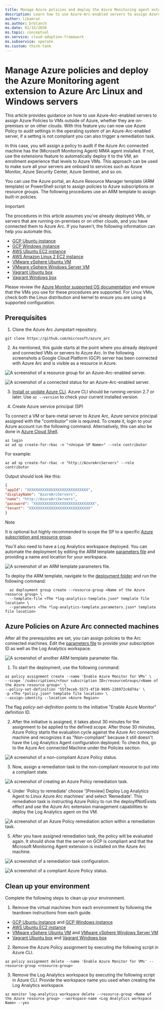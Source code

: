 ```yaml
---
title: Manage Azure policies and deploy the Azure Monitoring agent extension to Azure Arc Linux and Windows servers 
description: Learn how to use Azure-Arc-enabled servers to assign Azure Policies to VMs outside of Azure, whether they are on-premises or on other clouds.
author: likamrat
ms.author: brblanch
ms.date: 01/15/2020
ms.topic: conceptual
ms.service: cloud-adoption-framework
ms.subservice: operate
ms.custom: think-tank
---
```


# Manage Azure policies and deploy the Azure Monitoring agent extension to Azure Arc Linux and Windows servers

This article provides guidance on how to use Azure-Arc-enabled servers to assign Azure Policies to VMs outside of Azure, whether they are on-premises or on other clouds. With this feature you can now use Azure Policy to audit settings in the operating system of an Azure-Arc-enabled server, if a setting is not compliant you can also trigger a remediation task.

In this case, you will assign a policy to audit if the Azure Arc connected machine has the (Microsoft Monitoring Agent) MMA agent installed. If not, use the extensions feature to automatically deploy it to the VM, an enrollment experience that levels to Azure VMs. This approach can be used to make sure all your servers are onboard to services such as Azure Monitor, Azure Security Center, Azure Sentinel, and so on.

You can use the Azure portal, an Azure Resource Manager template (ARM template) or PowerShell script to assign policies to Azure subscriptions or resource groups. The following procedures use an ARM template to assign built-in policies.

> [!IMPORTANT]
> The procedures in this article assumes you've already deployed VMs, or servers that are running on-premises or on other clouds, and you have connected them to Azure Arc. If you haven't, the following information can help you automate this.

- [GCP Ubuntu instance](./gcp-terraform-ubuntu.md)
- [GCP Windows instance](./gcp-terraform-windows.md)
- [AWS Ubuntu EC2 instance](./aws-terraform-ubuntu.md)
- [AWS Amazon Linux 2 EC2 instance](./aws-terraform-al2.md)
- [VMware vSphere Ubuntu VM](./vmware-terraform-ubuntu.md)
- [VMware vSphere Windows Server VM](./vmware-terraform-winsrv.md)
- [Vagrant Ubuntu box](./local-vagrant-ubuntu.md)
- [Vagrant Windows box](./local-vagrant-windows.md)

Please review the [Azure Monitor supported OS documentation](https://docs.microsoft.com/azure/azure-monitor/insights/vminsights-enable-overview#supported-operating-systems) and ensure that the VMs you use for these procedures are supported. For Linux VMs, check both the Linux distribution and kernel to ensure you are using a supported configuration.

## Prerequisites

1. Clone the Azure Arc Jumpstart repository.

```console
git clone https://github.com/microsoft/azure_arc
```

2. As mentioned, this guide starts at the point where you already deployed and connected VMs or servers to Azure Arc. In the following screenshots a Google Cloud Platform (GCP) server has been connected with Azure Arc and is visible as a resource in Azure.

![A screenshot of a resource group for an Azure-Arc-enabled server.](./img/arc-policies-mma/resource-group.png)

![A screenshot of a connected status for an Azure-Arc-enabled server.](./img/arc-policies-mma/connected-status.png)

3. [Install or update Azure CLI](https://docs.microsoft.com/cli/azure/install-azure-cli?view=azure-cli-latest). Azure CLI should be running version 2.7 or later. Use ```az --version``` to check your current installed version.

4. Create Azure service principal (SP)

To connect a VM or bare-metal server to Azure Arc, Azure service principal assigned with the "contributor" role is required. To create it, login to your Azure account run the following command. Alternatively, this can also be done in [Azure Cloud Shell](https://shell.azure.com/).

```console
az login
az ad sp create-for-rbac -n "<Unique SP Name>" --role contributor
```

For example:

```console
az ad sp create-for-rbac -n "http://AzureArcServers" --role contributor
```

Output should look like this:

```json
{
"appId": "XXXXXXXXXXXXXXXXXXXXXXXXXXXX",
"displayName": "AzureArcServers",
"name": "http://AzureArcServers",
"password": "XXXXXXXXXXXXXXXXXXXXXXXXXXXX",
"tenant": "XXXXXXXXXXXXXXXXXXXXXXXXXXXX"
}
```

> [!NOTE]
>It is optional but highly recommended to scope the SP to a specific [Azure subscription and resource group](https://docs.microsoft.com/cli/azure/ad/sp?view=azure-cli-latest).

You'll also need to have a Log Analytics workspace deployed. You can automate the deployment by editing the ARM template [parameters file](https://github.com/microsoft/azure-arc/blob/main/azure-arc-servers-jumpstart/policies/arm/log-analytics-template.parameters.json) and providing a name and location for your workspace.

![A screenshot of an ARM template parameters file.](./img/arc-policies-mma/parameter-file-1.png)

To deploy the ARM template, navigate to the [deployment folder](https://github.com/microsoft/azure-arc/tree/main/azure-arc-servers-jumpstart/policies/arm) and run the following command:

```console
  az deployment group create --resource-group <Name of the Azure resource group> \
  --template-file <The *log-analytics-template.json* template file location> \
  --parameters <The *log-analytics-template.parameters.json* template file location>
```

## Azure Policies on Azure Arc connected machines

After all the prerequisites are set, you can assign policies to the Arc connected machines. Edit the [parameters file](https://github.com/microsoft/azure-arc/blob/main/azure-arc-servers-jumpstart/policies/arm/policy.json) to provide your subscription ID as well as the Log Analytics workspace.

![A screenshot of another ARM template parameter file.](./img/arc-policies-mma/parameter-file-2.png)

1. To start the deployment, use the following command:

```console
az policy assignment create --name 'Enable Azure Monitor for VMs' \
--scope '/subscriptions/<Your subscription ID>/resourceGroups/<Name of the Azure resource group>' \
--policy-set-definition '55f3eceb-5573-4f18-9695-226972c6d74a' \
-p <The *policy.json* template file location> \
--assign-identity --location <Azure Region>
```

The flag *policy-set-definition* points to the initiative "Enable Azure Monitor" definition ID.

2. After the initiative is assigned, it takes about 30 minutes for the assignment to be applied to the defined scope. After those 30 minutes, Azure Policy starts the evaluation cycle against the Azure Arc connected machine and recognizes it as "Non-compliant" because it still doesn't have the Log Analytics Agent configuration deployed. To check this, go to the Azure Arc connected Machine under the Policies section.

![A screenshot of a non-compliant Azure Policy status.](./img/arc-policies-mma/non-comp-policy.png)

3. Now, assign a remediation task to the non-compliant resource to put into a compliant state.

![A screenshot of creating an Azure Policy remediation task.](./img/arc-policies-mma/create-remediation-task.png)

4. Under 'Policy to remediate' choose '[Preview] Deploy Log Analytics Agent to Linux Azure Arc machines' and select 'Remediate'. This remediation task is instructing Azure Policy to run the deployIfNotExists effect and use the Azure Arc extension management capabilities to deploy the Log Analytics agent on the VM.

![A screenshot of an Azure Policy remediation action within a remediation task.](./img/arc-policies-mma/remediation-action.png)

5. After you have assigned remediation task, the policy will be evaluated again. It should show that the server on GCP is compliant and that the Microsoft Monitoring Agent extension is installed on the Azure Arc machine.

![A screenshot of a remediation task configuration.](./img/arc-policies-mma/task-config.png)

![A screenshot of a compliant Azure Policy status.](./img/arc-policies-mma/compliant-status.png)

## Clean up your environment

Complete the following steps to clean up your environment.

1. Remove the virtual machines from each environment by following the teardown instructions from each guide.

- [GCP Ubuntu instance](./gcp-terraform-ubuntu.md) and [GCP Windows instance](./gcp-terraform-windows.md)
- [AWS Ubuntu EC2 instance](./aws-terraform-ubuntu.md)
- [VMware vSphere Ubuntu VM](./vmware-terraform-ubuntu.md) and [VMware vSphere Windows Server VM](./vmware-terraform-winsrv.md)
- [Vagrant Ubuntu box](./local-vagrant-ubuntu.md) and [Vagrant Windows box](./local-vagrant-windows.md)

2. Remove the Azure Policy assignment by executing the following script in Azure CLI.

```console
az policy assignment delete --name 'Enable Azure Monitor for VMs' --resource-group <resource-group>
```

3. Remove the Log Analytics workspace by executing the following script in Azure CLI. Provide the workspace name you used when creating the Log Analytics workspace.

```console
az monitor log-analytics workspace delete --resource-group <Name of the Azure resource group> --workspace-name <Log Analytics workspace Name> --yes
```
